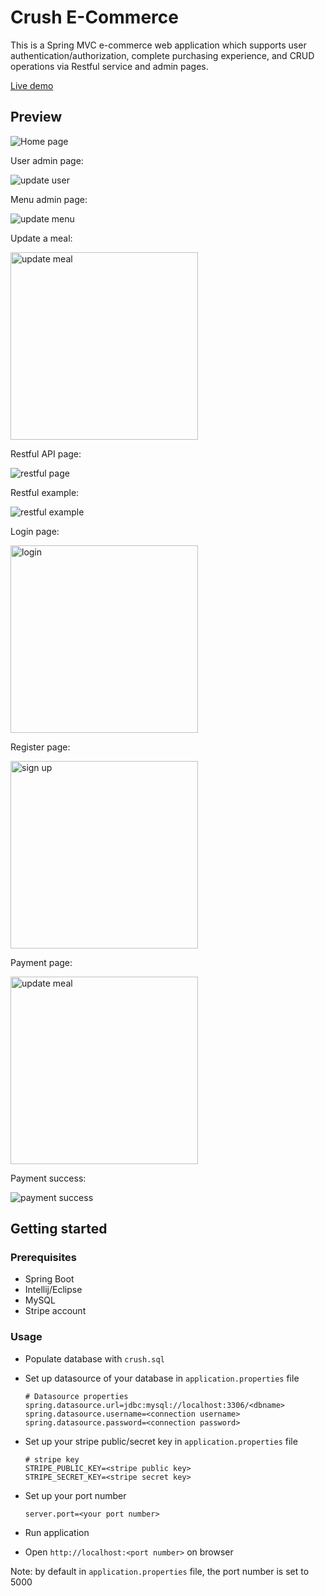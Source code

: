 # Crush E-Commerce

This is a Spring MVC e-commerce web application which supports user authentication/authorization, complete purchasing experience, and CRUD operations via Restful service and admin pages.

[Live demo](http://crush.us-east-2.elasticbeanstalk.com/)

## Preview

![Home page](preview.jpg)

User admin page:

![update user](update-user.jpg)

Menu admin page:

![update menu](update-menu.jpg)

Update a meal:

<img src="update-meal.jpg" alt="update meal" width="300px">

Restful API page:

![restful page](restful-page.jpg)

Restful example:

![restful example](restful-example.jpg)

Login page:

<img src="login.jpg" alt="login" width="300px">

Register page:

<img src="register.jpg" alt="sign up" width="300px">

Payment page:

<img src="pay-info.jpg" alt="update meal" width="300px">

Payment success:

![payment success](payment-success.jpg)

## Getting started

### Prerequisites

- Spring Boot
- Intellij/Eclipse
- MySQL
- Stripe account
  
### Usage

- Populate database with `crush.sql`
- Set up datasource of your database in `application.properties` file
    ```text
    # Datasource properties
    spring.datasource.url=jdbc:mysql://localhost:3306/<dbname>
    spring.datasource.username=<connection username>
    spring.datasource.password=<connection password>
    ```
- Set up your stripe public/secret key in `application.properties` file
    ```text
    # stripe key
    STRIPE_PUBLIC_KEY=<stripe public key>
    STRIPE_SECRET_KEY=<stripe secret key>
    ```
- Set up your port number
  
  ```
  server.port=<your port number>
  ```

- Run application
- Open `http://localhost:<port number>` on browser
  
Note: by default in `application.properties` file, the port number is set to 5000